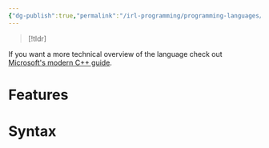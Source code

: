 ```yaml
---
{"dg-publish":true,"permalink":"/irl-programming/programming-languages/c/"}
---
```


> [!tldr]
> 

If you want a more technical overview of the language check out [Microsoft's modern C++ guide](https://learn.microsoft.com/en-us/cpp/cpp/welcome-back-to-cpp-modern-cpp?view=msvc-170).
# Features

# Syntax
